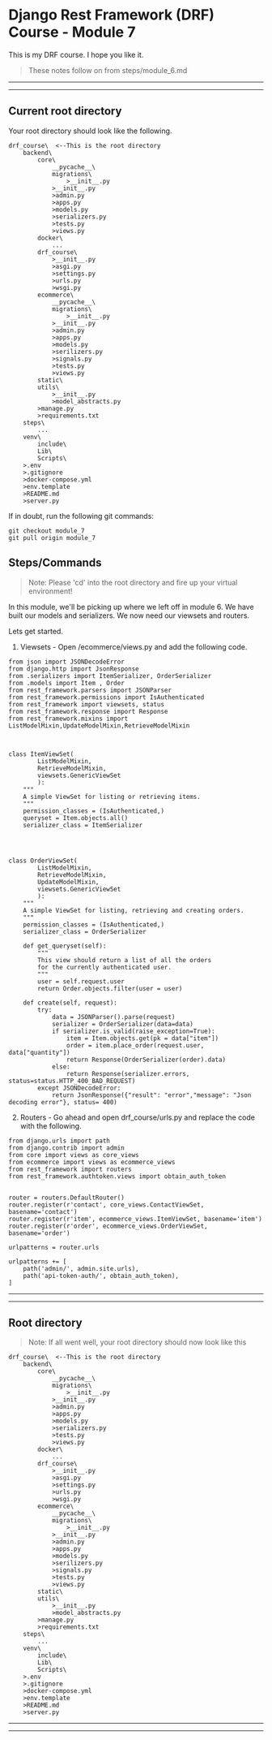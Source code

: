 # Django Rest Framework (DRF) Course - Module 7
This is my DRF course. I hope you like it.

> These notes follow on from steps/module_6.md
***
***

## Current root directory
Your root directory should look like the following.
```
drf_course\  <--This is the root directory
    backend\
        core\
            __pycache__\
            migrations\
                >__init__.py
            >__init__.py
            >admin.py
            >apps.py
            >models.py
            >serializers.py
            >tests.py
            >views.py
        docker\
            ...
        drf_course\
            >__init__.py
            >asgi.py
            >settings.py
            >urls.py
            >wsgi.py
        ecommerce\
            __pycache__\
            migrations\
                >__init__.py
            >__init__.py
            >admin.py
            >apps.py
            >models.py
            >serilizers.py
            >signals.py
            >tests.py
            >views.py
        static\
        utils\
            >__init__.py
            >model_abstracts.py 
        >manage.py
        >requirements.txt
    steps\
        ...
    venv\
        include\
        Lib\
        Scripts\
    >.env
    >.gitignore
    >docker-compose.yml
    >env.template
    >README.md
    >server.py
```
If in doubt, run the following git commands:
```
git checkout module_7
git pull origin module_7
```


## Steps/Commands

>Note: Please 'cd' into the root directory and fire up your virtual environment!

In this module, we'll be picking up where we left off in module 6. We have built our models and serializers. We now need our viewsets and routers.

Lets get started.

1) Viewsets - Open /ecommerce/views.py and add the following code.

```
from json import JSONDecodeError
from django.http import JsonResponse
from .serializers import ItemSerializer, OrderSerializer
from .models import Item , Order
from rest_framework.parsers import JSONParser
from rest_framework.permissions import IsAuthenticated
from rest_framework import viewsets, status
from rest_framework.response import Response
from rest_framework.mixins import ListModelMixin,UpdateModelMixin,RetrieveModelMixin



class ItemViewSet(
        ListModelMixin,
        RetrieveModelMixin, 
        viewsets.GenericViewSet
        ):
    """
    A simple ViewSet for listing or retrieving items.
    """
    permission_classes = (IsAuthenticated,)
    queryset = Item.objects.all()
    serializer_class = ItemSerializer




class OrderViewSet(
        ListModelMixin,
        RetrieveModelMixin,
        UpdateModelMixin, 
        viewsets.GenericViewSet
        ):
    """
    A simple ViewSet for listing, retrieving and creating orders.
    """
    permission_classes = (IsAuthenticated,)
    serializer_class = OrderSerializer

    def get_queryset(self):
        """
        This view should return a list of all the orders
        for the currently authenticated user.
        """
        user = self.request.user
        return Order.objects.filter(user = user)

    def create(self, request):
        try:
            data = JSONParser().parse(request)
            serializer = OrderSerializer(data=data)
            if serializer.is_valid(raise_exception=True):
                item = Item.objects.get(pk = data["item"])
                order = item.place_order(request.user, data["quantity"])
                return Response(OrderSerializer(order).data)
            else:
                return Response(serializer.errors, status=status.HTTP_400_BAD_REQUEST)
        except JSONDecodeError:
            return JsonResponse({"result": "error","message": "Json decoding error"}, status= 400)
```

2) Routers - Go ahead and open drf_course/urls.py and replace the code with the following.

```
from django.urls import path
from django.contrib import admin
from core import views as core_views
from ecommerce import views as ecommerce_views
from rest_framework import routers
from rest_framework.authtoken.views import obtain_auth_token


router = routers.DefaultRouter()
router.register(r'contact', core_views.ContactViewSet, basename='contact')
router.register(r'item', ecommerce_views.ItemViewSet, basename='item')
router.register(r'order', ecommerce_views.OrderViewSet, basename='order')

urlpatterns = router.urls

urlpatterns += [
    path('admin/', admin.site.urls),
    path('api-token-auth/', obtain_auth_token),
]
```

***
***

## Root directory
>Note: If all went well, your root directory should now look like this
```
drf_course\  <--This is the root directory
    backend\
        core\
            __pycache__\
            migrations\
                >__init__.py
            >__init__.py
            >admin.py
            >apps.py
            >models.py
            >serializers.py
            >tests.py
            >views.py
        docker\
            ...
        drf_course\
            >__init__.py
            >asgi.py
            >settings.py
            >urls.py
            >wsgi.py
        ecommerce\
            __pycache__\
            migrations\
                >__init__.py
            >__init__.py
            >admin.py
            >apps.py
            >models.py
            >serilizers.py
            >signals.py
            >tests.py
            >views.py
        static\
        utils\
            >__init__.py
            >model_abstracts.py 
        >manage.py
        >requirements.txt
    steps\
        ...
    venv\
        include\
        Lib\
        Scripts\
    >.env
    >.gitignore
    >docker-compose.yml
    >env.template
    >README.md
    >server.py
```

***
***